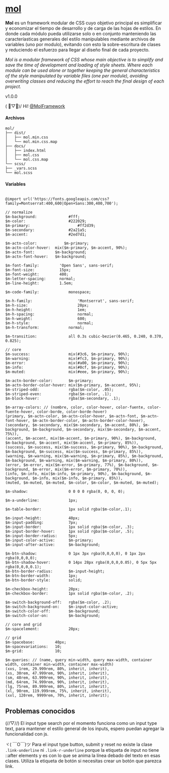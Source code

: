 # [mol](https://molframework.github.io/mol/)

**Mol** es un framework modular de CSS cuyo objetivo principal es simplificar y economizar el tiempo de desarrollo y de carga de las hojas de estilos. En donde cada módulo pueda utilizarse solo o en conjunto manteniendo las caracteríasticas generales del estilo manipulables mediante archivos de variables (uno por modulo), evitando con esto la sobre-escritura de clases y reduciendo el esfuerzo para llegar al diseño final de cada proyecto.

*Mol is a modular framework of CSS whose main objective is to simplify and save the time of development and loading of style sheets. Where each module can be used alone or together keeping the general characteristics of the style manipulated by variable files (one per module), avoiding overwriting classes and reducing the effort to reach the final design of each project.*

v1.0.0

( ﾟ▽ﾟ)/ Hi! [@MolFramework](https://twitter.com/MolFramework)


#### Archivos
```text
mol/
├── dist/
│   ├── mol.min.css
│   └── mol.min.css.map
├── docs/
│   ├── index.html
│   ├── mol.css
│   └── mol.css.map
└── scss/
├── _vars.scss
└── mol.scss
```


#### Variables
```text

@import url('https://fonts.googleapis.com/css?family=Montserrat:400,600|Open+Sans:300,400,700');

// normalize
$m-background:  			#fff;
$m-color:       			#222029;
$m-primary:						#ff2d39;
$m-secondary:   			#2a21a5;
$m-accent:      			#2ed7d1;

$m-actn-color: 			  $m-primary;
$m-actn-color-hover:  mix($m-primary, $m-accent, 90%);
$m-actn-font:         $m-background;
$m-actn-font-hover:   $m-background;

$m-font-family:     	'Open Sans', sans-serif;
$m-font-size:       	15px;
$m-font-weight:     	400;
$m-letter-spacing:  	normal;
$m-line-height:     	1.5em;

$m-code-family: 			monospace;

$m-h-family: 					'Montserrat', sans-serif;
$m-h-size:   					20px;
$m-h-height: 					1em;
$m-h-spacing:					normal;
$m-h-weight: 					600;
$m-h-style:  					normal;
$m-h-transform:  			normal;

$m-transition:				all 0.3s cubic-bezier(0.465, 0.240, 0.370, 0.825);

// core
$m-success:                 mix(#3c6, $m-primary, 90%);
$m-warning:                 mix(#fc3, $m-primary, 90%);
$m-error:                   mix(#a00, $m-primary, 90%);
$m-info:                    mix(#0cf, $m-primary, 90%);
$m-muted:                   mix(#eee, $m-primary, 90%);

$m-actn-border-color:       $m-primary;
$m-actn-border-color-hover: mix($m-primary, $m-accent, 95%);
$m-striped-odd:             rgba($m-color, .05);
$m-striped-even:            rgba($m-color, .1);
$m-block-hover:             rgba($m-secondary, .1);

$m-array-colors: // (nombre, color, color-hover, color-fuente, color-fuente-hover, color-borde, color-borde-hover)
(primary, $m-actn-color, $m-actn-color-hover, $m-actn-font, $m-actn-font-hover, $m-actn-border-color, $m-actn-border-color-hover),
(secondary, $m-secondary, mix($m-secondary, $m-accent, 80%), $m-background, $m-background, $m-secondary, mix($m-secondary, $m-accent, 75%)),
(accent, $m-accent, mix($m-accent, $m-primary, 90%), $m-background, $m-background, $m-accent, mix($m-accent, $m-primary, 85%)),
(success, $m-success, mix($m-success, $m-primary, 90%), $m-background, $m-background, $m-success, mix($m-success, $m-primary, 85%)),
(warning, $m-warning, mix($m-warning, $m-primary, 85%), $m-background, $m-background, $m-warning, mix($m-warning, $m-primary, 80%)),
(error, $m-error, mix($m-error, $m-primary, 77%), $m-background, $m-background, $m-error, mix($m-error, $m-primary, 70%)),
(info, $m-info, mix($m-info, $m-primary, 90%), $m-background, $m-background, $m-info, mix($m-info, $m-primary, 85%)),
(muted, $m-muted, $m-muted, $m-color, $m-color, $m-muted, $m-muted);

$m-shadow:                  0 0 0 0 rgba(0, 0, 0, 0);

$m-a-underline:             1px;

$m-table-border:            1px solid rgba($m-color,.1);

$m-input-height:            40px;
$m-input-padding:           7px;
$m-input-border:            1px solid rgba($m-color, .3);
$m-input-border-hover:      1px solid rgba($m-color, .5);
$m-input-border-radius:     5px;
$m-input-color-active:      $m-primary;
$m-input-after-active:      $m-background;

$m-btn-shadow:              0 1px 3px rgba(0,0,0,0), 0 1px 2px rgba(0,0,0,0);
$m-btn-shadow-hover:        0 14px 28px rgba(0,0,0,0.05), 0 5px 5px rgba(0,0,0,0.1);
$m-btn-border-radius:       $m-input-height;
$m-btn-border-width:        1px;
$m-btn-border-style:        solid;

$m-checkbox-height:         20px;
$m-checkbox-border:         1px solid rgba($m-color, .2);

$m-switch-background-off:   rgba($m-color, .2);
$m-switch-background-on:    $m-input-color-active;
$m-switch-color-off:        $m-background;
$m-switch-color-on:         $m-background;

// core and grid
$m-spacelement:             20px;

// grid
$m-spacebase:         40px;
$m-spacevariations:   10;
$m-grid:              10;

$m-queries: // (name, query min-width, query max-width, container width, container min-width, container max-width)
(xxs, 1rem, 29.999rem, 80%, inherit, inherit),
(xs, 30rem, 47.999rem, 90%, inherit, inherit),
(sm, 48rem, 63.999rem, 90%, inherit, inherit),
(md, 64rem, 74.999rem, 90%, inherit, inherit),
(lg, 75rem, 89.999rem, 80%, inherit, inherit),
(xl, 90rem, 119.999rem, 75%, inherit, inherit),
(xxl, 120rem, 9999rem, 70%, inherit, inherit);

```


## Problemas conocidos

(//▽//) El input type search por el momento funciona como un input type text, para mantener el estilo general de los inputs, espero puedan agregar la funcionalidad con js.

ヾ( ￣O￣)ツ Para el input type button, submit y reset no existe la clase `.link-underline` ni `.link-r-underline` porque la etiqueta de input no tiene ::after elements y es con lo que se anima la línea debado del texto en esas clases. Utiliza la etiqueta de botón si necesitas crear un botón que parezca link.
